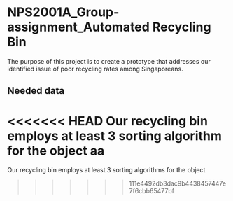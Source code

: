 # NPS2001A_Group-assignment_Automated Recycling Bin
The purpose of this project is to create a prototype that addresses our identified issue of poor recycling rates among Singaporeans.
## Needed data
<<<<<<< HEAD
Our recycling bin employs at least 3 sorting algorithm for the object
aa
=======
Our recycling bin employs at least 3 sorting algorithms for the object
>>>>>>> 111e4492db3dac9b4438457447e7f6cbb65477bf
